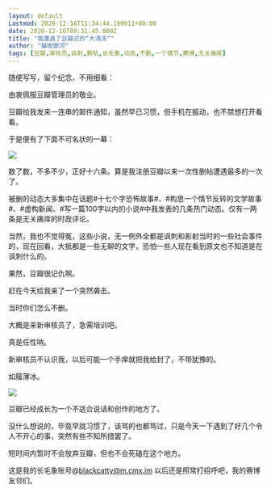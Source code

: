```yaml
---
layout: default
Lastmod: 2020-12-16T11:34:44.190011+00:00
date: 2020-12-16T09:31:45.000Z
title: "我遭遇了豆瓣式的“大清洗”"
author: "猫坂御河"
tags: [豆瓣,审核员,讽刺,删帖,长毛象,动态,不删,一个情节,赛博,无关痛痒]
---
```


随便写写，留个纪念，不用细看：

由衷佩服豆瓣管理员的敬业。

豆瓣给我发来一连串的邮件通知，虽然早已习惯，但手机在振动，也不禁想打开看看。

于是便有了下面不可名状的一幕：

![](https://images.weserv.nl/?url=https%3A//img9.doubanio.com/view/note/l/public/p78421480.webp)

数了数，不多不少，正好十六条。算是我注册豆瓣以来一次性删帖遭遇最多的一次了。

被删的动态大多集中在话题#十七个字恐怖故事#、#构思一个情节反转的文学故事#、#虚构新闻、#写一篇100字以内的小说#中我发表的几条热门动态。仅有一两条是无关痛痒的时政评论。

当然，我也不觉得冤，这些小说，无一例外全都是讽刺和影射当时的一些社会事件的，现在回看，大抵都是一些无聊的文字，恐怕一些人现在看到原文也不知道是在讽刺什么的。

果然，豆瓣很记仇啊。

赶在今天给我来了一个突然袭击。

当时你们怎么不删。

大概是来新审核员了，急需培训吧。

真是任性呐。

新审核员不认识我，以后可能一个手痒就把我给封了，不带犹豫的。

如履薄冰。

![](https://images.weserv.nl/?url=https%3A//img9.doubanio.com/view/note/l/public/p78421483.webp)

豆瓣已经成长为一个不适合说话和创作的地方了。

没什么想说的，毕竟早就习惯了，该骂的也都骂过，只是今天一下遇到了好几个令人不开心的事，突然有些不知所措罢了。

短时间内暂时不会放弃豆瓣，但也不会死磕在这个地方。

这是我的长毛象账号@blackcatty@m.cmx.im 以后还是照常打招呼吧，我的赛博友邻们。

